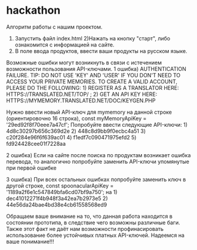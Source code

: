 # hackathon
Алгоритм работы с нашим проектом.
1) Запустить файл index.html
2)Нажать на кнопку "старт", либо ознакомится с информацией на сайте.
3) В поле ввода продуктов, ввести ваши продукты на русском языке.


Возможные ошибки могут возникнуть в связи с истечением возможности пользования API-ключами.
1 ошибка) AUTHENTICATION FAILURE. TIP: DO NOT USE 'KEY' AND 'USER' IF YOU DON'T NEED TO ACCESS YOUR PRIVATE MEMORIES. TO CREATE A VALID ACCOUNT, PLEASE DO THE FOLLOWING: 1) REGISTER AS A TRANSLATOR HERE: HTTPS://TRANSLATED.NET/TOP/ ; 2) GET AN API KEY HERE: HTTPS://MYMEMORY.TRANSLATED.NET/DOC/KEYGEN.PHP

Нужно ввести новый API-ключ для mymemory на данной строке (ориентировочно 16 строка), const myMemoryApiKey = '29ed92f8f70eee7a47cf';
Попробуйте ввести следующие API-ключи: 1) 4d8c30297b656c369d2e  2) 448c8d9bb9f0ecbc4a51   3) c20f284e96f6f639ac01    4) f1edf7c090471975efd2     5) fd924428cee01f7228aa

2 ошибка) Если на сайте после поиска по продуктам возникает ошибка перевода, то аналогично попробуйте заменить API-ключи упомянутые при первой ошибке


3 ошибка) При всех остальных ошибках попробуйте заменить ключ в другой строке, const spoonacularApiKey = '1189a2f6e1c547849bfa6cd07bf9a750';
на 1) dec41012271f4b948f3a42ea7b2973e5    2) 44e56da24bae4bd38e4cb61558568ed9


Обращаем ваше внимание на то, что данная работа находится в состоянии прототипа, в следствие чего возможны различные баги. Также этот факт не даёт нам возможности профинасировать использование более устойчивых платных API-ключей. Надеемся на ваше понимание!!!
